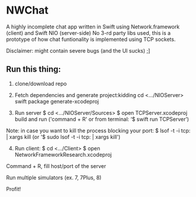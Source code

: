 # NWChat
A highly incomplete chat app written in Swift using Network.framework (client) and Swift NIO (server-side)
No 3-rd party libs used, this is a prototype of how chat funtionality is implemented using TCP sockets.

Disclaimer: might contain severe bugs (and the UI sucks) ;]

## Run this thing:

1. clone/download repo

2. Fetch dependencies and generate project:kidding
cd <…/NIOServer>
swift package generate-xcodeproj

3. Run server
$ cd <…/NIOServer/Sources>
$ open TCPServer.xcodeproj
build and run ('command + R' or from terminal: ‘$ swift run TCPServer’)

Note: in case you want to kill the process blocking your port:
$ lsof -t -i tcp:<port> | xargs kill (or '$ sudo lsof -t -i tcp: <port> | xargs kill')

4. Run client:
$ cd <…/Client>
$ open NetworkFrameworkResearch.xcodeproj

Command + R, fill host/port of the server

Run multiple simulators (ex. 7, 7Plus, 8)

Profit!

